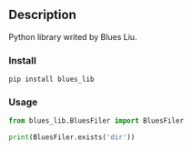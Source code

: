 ## Description
Python library writed by Blues Liu.

### Install
```
pip install blues_lib
```

### Usage
```py
from blues_lib.BluesFiler import BluesFiler

print(BluesFiler.exists('dir'))
```